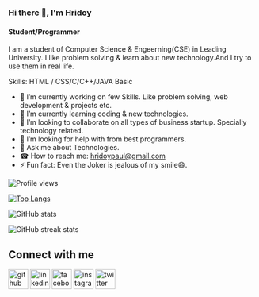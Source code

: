 ### Hi there 👋, I'm Hridoy
#### Student/Programmer
I am a student of Computer Science & Engeerning(CSE) in Leading University. I like problem solving & learn about new technology.And I try to use them in real life.

Skills: HTML / CSS/C/C++/JAVA Basic


- 🔭 I’m currently working on few Skills. Like problem solving, web development & projects etc.  
- 🌱 I’m currently learning coding & new technologies. 
- 🤝 I’m looking to collaborate on all types of business startup. Specially technology related.  
- 🤔 I’m looking for help with from best programmers. 
- 💬 Ask me about Technologies. 
- ☎ How to reach me:   hridoypaul@gmail.com 
- ⚡ Fun fact: Even the Joker is jealous of my smile😄. 

![Profile views](https://gpvc.arturio.dev/hridoy)

[![Top Langs](https://github-readme-stats.vercel.app/api/top-langs/?username=hridoy)](https://github.com/anuraghazra/github-readme-stats)

![GitHub stats](https://github-readme-stats.vercel.app/api?username=hridoy&show_icons=true)  

![GitHub streak stats](https://github-readme-streak-stats.herokuapp.com/?user=hridoy)  


<h2> Connect with me </h2>

[<img src='https://cdn.jsdelivr.net/npm/simple-icons@3.0.1/icons/github.svg' alt='github' height='40'>](https://github.com/hridoy) [<img src='https://cdn.jsdelivr.net/npm/simple-icons@3.0.1/icons/linkedin.svg' alt='linkedin' height='40'>](https://www.linkedin.com/in/hridoy-paul-4324b3218/)  [<img src='https://cdn.jsdelivr.net/npm/simple-icons@3.0.1/icons/facebook.svg' alt='facebook' height='40' color='#3b5998'>](https://www.facebook.com/Hridoy.paul123)  [<img src='https://cdn.jsdelivr.net/npm/simple-icons@3.0.1/icons/instagram.svg' alt='instagram' height='40'>](https://www.instagram.com/hridoypaul71/)  [<img src='https://cdn.jsdelivr.net/npm/simple-icons@3.0.1/icons/twitter.svg' alt='twitter' height='40'>](https://twitter.com/HridoyPaul71)
